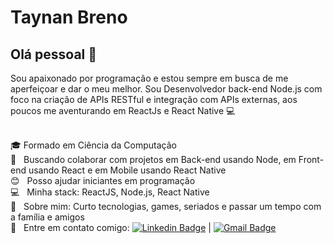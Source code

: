 
# Taynan Breno

## Olá pessoal 👋
Sou apaixonado por programação e estou sempre em busca de me aperfeiçoar e dar o meu melhor.
Sou Desenvolvedor back-end Node.js com foco na criação de APIs RESTful e integração com APIs externas, aos poucos me aventurando em ReactJs e React Native :computer:

 <br/> :mortar_board: Formado em Ciência da Computação
 <br/> :purple_heart: &nbsp; Buscando colaborar com projetos em Back-end usando Node, em Front-end usando React e em Mobile usando React Native
 <br/> :blush: &nbsp; Posso ajudar iniciantes em programação
 <br/> :computer: &nbsp; Minha stack: ReactJS, Node.js, React Native
 <br/> 💬  &nbsp; Sobre mim: Curto tecnologias, games, seriados e passar um tempo com a família e amigos
 <br/> :email: &nbsp; Entre em contato comigo: [![Linkedin Badge](https://img.shields.io/badge/-TaynanBreno-blue?style=flat-square&logo=Linkedin&logoColor=white&link=https://www.linkedin.com/in/taynan-silva/)](https://www.linkedin.com/in/taynan-silva/) 
| 
[![Gmail Badge](https://img.shields.io/badge/-thaynanbreno@gmail.com-c14438?style=flat-square&logo=Gmail&logoColor=white&link=mailto:thaynanbreno@gmail.com)](thaynanbreno@gmail.com)

